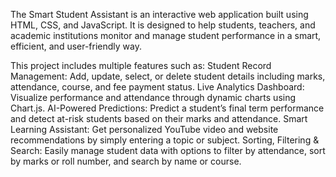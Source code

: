 The Smart Student Assistant is an interactive web application built using HTML, CSS, and JavaScript.
It is designed to help students, teachers, and academic institutions monitor and manage student performance in a smart, efficient, and user-friendly way.

This project includes multiple features such as:
Student Record Management: Add, update, select, or delete student details including marks, attendance, course, and fee payment status.
Live Analytics Dashboard: Visualize performance and attendance through dynamic charts using Chart.js.
AI-Powered Predictions: Predict a student’s final term performance and detect at-risk students based on their marks and attendance.
Smart Learning Assistant: Get personalized YouTube video and website recommendations by simply entering a topic or subject.
Sorting, Filtering & Search: Easily manage student data with options to filter by attendance, sort by marks or roll number, and search by name or course.
